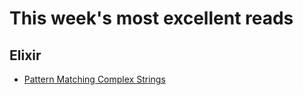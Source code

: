 # This week's most excellent reads

## Elixir

* [Pattern Matching Complex Strings](http://thepugautomatic.com/2016/01/pattern-matching-complex-strings)
